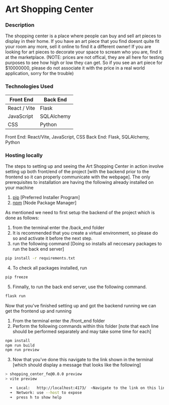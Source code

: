 # Art Shopping Center

### Description

The shopping center is a place where people can buy and sell art pieces to display in their home. If you have an art piece that you find doesnt quite fit your room any more, sell it online to find it a different owner!
If you are looking for art pieces to decorate your space to scream who you are, find it at the marketplace. (NOTE: prices are not offical, they are all here for testing purposes to see how high or low they can get. So if you see an art piece for $10000000, please do not 
associate it with the price in a real world application, sorry for the trouble)

### Technologies Used

| Front End | Back End |
| --------- | -------- |
| React / Vite |Flask|
| JavaScript |SQLAlchemy|
| CSS |Python|

Front End: React/Vite, JavaScript, CSS
Back End: Flask, SQLAlchemy, Python

### Hosting locally

The steps to setting up and seeing the Art Shopping Center in action involve setting up both front/end of the project [with the backend prior to the frontend so it can properly communicate with the webpage].
The only prerequisites to installation are having the following already installed on your machine

1. [pip](https://pip.pypa.io/en/stable/installation/) [Preferred Installer Program]
2. [npm](https://docs.npmjs.com/downloading-and-installing-node-js-and-npm) [Node Package Manager]

As mentioned we need to first setup the backend of the project which is done as follows:

1. from the terminal enter the /back_end folder
2. It is recommended that you create a virtual environment, so please do so and activate it before the next step.
3. run the following command [Doing so installs all neccesary packages to run the back end server]
```bash
pip install -r requirements.txt
```
4. To check all packages installed, run
```bash
pip freeze
```
5. Finnally, to run the back end server, use the following command.
```bash
flask run
```

Now that you've finished setting up and got the backend running we can get the frontend up and running

1. From the terminal enter the /front_end folder
2. Perform the following commands within this folder [note that each line should be performed separately and may take some time for each]

```bash
npm install
npm run build
npm run preview
```

3. Now that you've done this navigate to the link shown in the terminal [which should display a message that looks like the following]

```bash
> shopping_center_fe@0.0.0 preview
> vite preview

  ➜  Local:   http://localhost:4173/  <Navigate to the link on this line>
  ➜  Network: use --host to expose
  ➜  press h to show help
```
